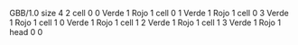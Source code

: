 <gs-board without-header> GBB/1.0
size 4 2
cell 0 0 Verde 1 Rojo 1
cell 0 1 Verde 1 Rojo 1
cell 0 3 Verde 1 Rojo 1
cell 1 0 Verde 1 Rojo 1
cell 1 2 Verde 1 Rojo 1
cell 1 3 Verde 1 Rojo 1
head 0 0
 </gs-board>